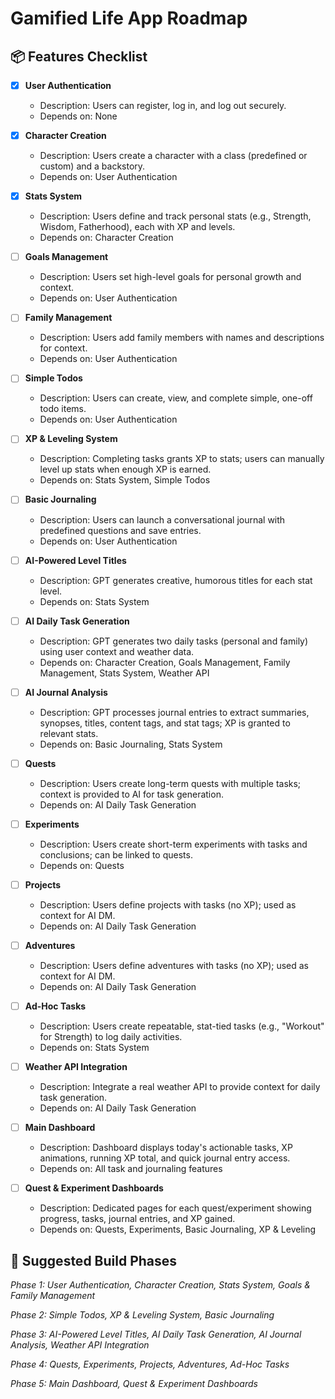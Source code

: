 # Gamified Life App Roadmap

## 📦 Features Checklist

- [x] **User Authentication**
  - Description: Users can register, log in, and log out securely.
  - Depends on: None

- [x] **Character Creation**
  - Description: Users create a character with a class (predefined or custom) and a backstory.
  - Depends on: User Authentication

- [x] **Stats System**
  - Description: Users define and track personal stats (e.g., Strength, Wisdom, Fatherhood), each with XP and levels.
  - Depends on: Character Creation

- [ ] **Goals Management**
  - Description: Users set high-level goals for personal growth and context.
  - Depends on: User Authentication

- [ ] **Family Management**
  - Description: Users add family members with names and descriptions for context.
  - Depends on: User Authentication

- [ ] **Simple Todos**
  - Description: Users can create, view, and complete simple, one-off todo items.
  - Depends on: User Authentication

- [ ] **XP & Leveling System**
  - Description: Completing tasks grants XP to stats; users can manually level up stats when enough XP is earned.
  - Depends on: Stats System, Simple Todos

- [ ] **Basic Journaling**
  - Description: Users can launch a conversational journal with predefined questions and save entries.
  - Depends on: User Authentication

- [ ] **AI-Powered Level Titles**
  - Description: GPT generates creative, humorous titles for each stat level.
  - Depends on: Stats System

- [ ] **AI Daily Task Generation**
  - Description: GPT generates two daily tasks (personal and family) using user context and weather data.
  - Depends on: Character Creation, Goals Management, Family Management, Stats System, Weather API

- [ ] **AI Journal Analysis**
  - Description: GPT processes journal entries to extract summaries, synopses, titles, content tags, and stat tags; XP is granted to relevant stats.
  - Depends on: Basic Journaling, Stats System

- [ ] **Quests**
  - Description: Users create long-term quests with multiple tasks; context is provided to AI for task generation.
  - Depends on: AI Daily Task Generation

- [ ] **Experiments**
  - Description: Users create short-term experiments with tasks and conclusions; can be linked to quests.
  - Depends on: Quests

- [ ] **Projects**
  - Description: Users define projects with tasks (no XP); used as context for AI DM.
  - Depends on: AI Daily Task Generation

- [ ] **Adventures**
  - Description: Users define adventures with tasks (no XP); used as context for AI DM.
  - Depends on: AI Daily Task Generation

- [ ] **Ad-Hoc Tasks**
  - Description: Users create repeatable, stat-tied tasks (e.g., "Workout" for Strength) to log daily activities.
  - Depends on: Stats System

- [ ] **Weather API Integration**
  - Description: Integrate a real weather API to provide context for daily task generation.
  - Depends on: AI Daily Task Generation

- [ ] **Main Dashboard**
  - Description: Dashboard displays today's actionable tasks, XP animations, running XP total, and quick journal entry access.
  - Depends on: All task and journaling features

- [ ] **Quest & Experiment Dashboards**
  - Description: Dedicated pages for each quest/experiment showing progress, tasks, journal entries, and XP gained.
  - Depends on: Quests, Experiments, Basic Journaling, XP & Leveling

## 🧩 Suggested Build Phases

_Phase 1: User Authentication, Character Creation, Stats System, Goals & Family Management_

_Phase 2: Simple Todos, XP & Leveling System, Basic Journaling_

_Phase 3: AI-Powered Level Titles, AI Daily Task Generation, AI Journal Analysis, Weather API Integration_

_Phase 4: Quests, Experiments, Projects, Adventures, Ad-Hoc Tasks_

_Phase 5: Main Dashboard, Quest & Experiment Dashboards_
